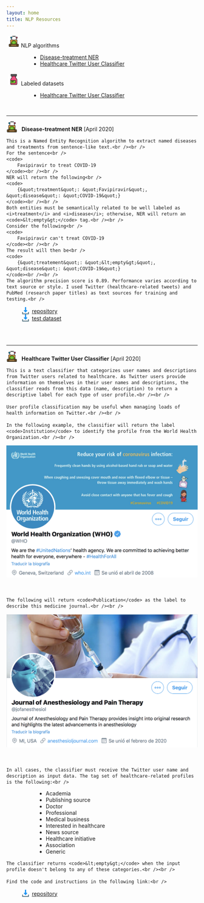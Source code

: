 ```yaml
---
layout: home
title: NLP Resources
---
```


<style>
.mainIcon {
	vertical-align:text-bottom;
	width:1.8rem;
	margin-right: 0.7rem;
}
.fileIcon {
	vertical-align:text-bottom;
	width:1.2rem;
	margin-left:41px;
	margin-right:7px;
}
.commonP {
	margin-left:41px;
}
</style>



<p><img class = 'mainIcon' src = 'assets/algorithms.png' style="width:1.8rem;margin:0.3rem"/>NLP algorithms</p>
<ul style="list-style-type:disc;margin-left:65px;">
<li><a href="#Disease-treatment-NER">Disease-treatment NER</a></li>
<li><a href="#Healthcare-Twitter-User-Classifier">Healthcare Twitter User Classifier</a></li>
</ul>
<p><img class = 'mainIcon' src = 'assets/label.png' style="width:1.8rem;margin:0.3rem"/>Labeled datasets</p>
<ul style="list-style-type:disc;margin-left:65px;">
<li><a href="#algorithms">Healthcare Twitter User Classifier</a></li>
</ul>
<br />

- - -
<p id="Disease-treatment-NER"><img class = 'mainIcon' src = 'assets/algorithms.png'/><b>Disease-treatment NER</b> [April 2020]</p>

<p class = 'commonP'>

	This is a Named Entity Recognition algorithm to extract named diseases and treatments from sentence-like text.<br /><br />
	For the sentence<br />
	<code>
		Favipiravir to treat COVID-19
	</code><br /><br />
	NER will return the following<br />
	<code>
		{&quot;treatment&quot;: &quot;Favipiravir&quot;, &quot;disease&quot;: &quot;COVID-19&quot;}
	</code><br /><br />
	Both entities must be semantically related to be well labeled as <i>treatment</i> and <i>disease</i>; otherwise, NER will return an <code>&lt;empty&gt;</code> tag.<br /><br />
	Consider the following<br />
	<code>
		Favipiravir can't treat COVID-19
	</code><br /><br />
	The result will then be<br />
	<code>
		{&quot;treatement&quot;: &quot;&lt;empty&gt;&quot;, &quot;disease&quot;: &quot;COVID-19&quot;}
	</code><br /><br />
	The algorithm precision score is 0.89. Performance varies according to text source or style. I used Twitter (healthcare-related tweets) and PubMed (research paper titles) as text sources for training and testing.<br />
</p>

<img class = 'fileIcon' src = 'assets/descargar.png'/><a href="https://github.com/JuanFF/disease-treatment-NER" target="_blank">repository</a><br />
<img class = 'fileIcon' src = 'assets/descargar.png'/><a href="https://github.com/JuanFF/datasets/tree/master/performance-tests" target="_blank">test dataset</a>

<br /><br />
- - -

<p id="Healthcare-Twitter-User-Classifier"><img class = 'mainIcon' src = 'assets/algorithms.png'/><b>Healthcare Twitter User Classifier</b> [April 2020]</p>

<p class = 'commonP'>

	This is a text classifier that categorizes user names and descriptions from Twitter users related to healthcare. As Twitter users provide information on themselves in their user names and descriptions, the classifier reads from this data (name, description) to return a descriptive label for each type of user profile.<br /><br />

	User profile classification may be useful when managing loads of health information on Twitter.<br /><br />

	In the following example, the classifier will return the label <code>Institution</code> to identify the profile from the World Health Organization.<br /><br />

</p>

<center><img src="assets/resources/who.png" width="550"/></center><br /><br />

<p class = 'commonP'>

	The following will return <code>Publication</code> as the label to describe this medicine journal.<br /><br />

</p>

<center><img src="assets/resources/journal.png" width="550"/></center><br /><br />

<p class= 'commonP'>
	
	In all cases, the classifier must receive the Twitter user name and description as input data. The tag set of healthcare-related profiles is the following:<br />

<ul style="margin-left: 80px;">
	<li>Academia</li>
	<li>Publishing source</li>
	<li>Doctor</li>
	<li>Professional</li>
	<li>Medical business</li>
	<li>Interested in healthcare</li>
	<li>News source</li>
	<li>Healthcare initiative</li>
	<li>Association</li>
	<li>Generic</li>
</ul>

<p class= 'commonP'>

	The classifier returns <code>&lt;empty&gt;</code> when the input profile doesn't belong to any of these categories.<br /><br />

	Find the code and instructions in the following link:<br />

</p>
<img class = 'fileIcon' src = 'assets/descargar.png'/><a href="https://github.com/JuanFF/healthcare-twitter-user-classifier" target="_blank">repository</a><br />